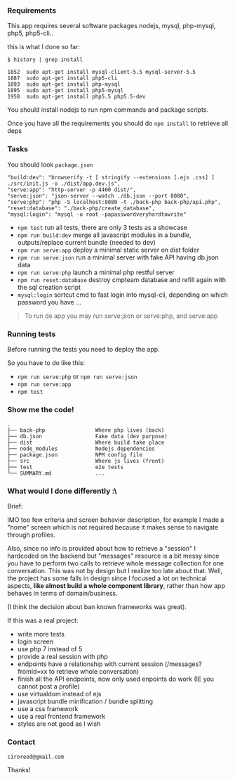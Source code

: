 ### Requirements

This app requires several software packages nodejs, mysql, php-mysql, php5, php5-cli..

this is what I done so far:

`$ history | grep install`

```
1852  sudo apt-get install mysql-client-5.5 mysql-server-5.5
1887  sudo apt-get install php5-cli
1893  sudo apt-get install php-mysql
1895  sudo apt-get install php5-mysql
1958  sudo apt-get install php5.5 php5.5-dev
```

You should install nodejs to run npm commands and package scripts.

Once you have all the requirements you should do `npm install` to retrieve all deps

### Tasks

You should look `package.json`

```
"build:dev": "browserify -t [ stringify --extensions [.ejs .css] ] ./src/init.js -o ./dist/app.dev.js",
"serve:app": "http-server -p 4400 dist/",
"serve:json": "json-server --watch ./db.json --port 8080",
"serve:php": "php -S localhost:8080 -t ./back-php back-php/api.php",
"reset:database": "./back-php/create_database",
"mysql:login": "mysql -u root -papasswordveryhardtowrite"
```
- `npm test` run all tests, there are only 3 tests as a showcase
- `npm run build:dev` merge all javascript modules in a bundle, outputs/replace current bundle (needed to dev)
- `npm run serve:app` deploy a minimal static server on dist folder
- `npm run serve:json` run a minimal server with fake API having db.json data
- `npm run serve:php` launch a minimal php restful server  
- `npm run reset:database` destroy cmpteam database and refill again with the sql creation script
- `mysql:login` sortcut cmd to fast login into mysql-cli, depending on which password you have ...

> To run de app you may run serve:json or serve:php, and serve:app

### Running tests

Before running the tests you need to deploy the app.

So you have to do like this:

- `npm run serve:php` or `npm run serve:json` 
- `npm run serve:app`
- `npm test`

### Show me the code!

```
.
├── back-php                Where php lives (back)
├── db.json                 Fake data (dev purpose)
├── dist                    Where build take place
├── node_modules            Nodejs dependencies
├── package.json            NPM config file
├── src                     Where js lives (front)
├── test                    e2e tests
└── SUMMARY.md              ...
```

### What would I done differently :\

Brief:

IMO too few criteria and screen behavior description, for example I made a "home" screen which is not required because it makes sense to navigate through profiles.

Also, since no info is provided about how to retrieve a "session" I hardcoded on the backend but "messages" resource is a bit messy since you have to perform two calls to retrieve whole message collection for one conversation. This was not by design but I realize too late about that. Well, the project has some falls in design since I focused a lot on technical aspects, **like almost build a whole component library**, rather than how app behaves in terms of domain/business.

(I think the decision about ban known frameworks was great).

If this was a real project:

- write more tests
- login screen
- use php 7 instead of 5
- provide a real session with php
- endpoints have a relationship with current session (/messages?fromId=xx to retrieve whole conversation)
- finish all the API endpoints, now only used enpoints do work (IE you cannot post a profile)
- use virtualdom instead of ejs
- javascript bundle minification / bundle splitting
- use a css framework
- use a real frontend framework
- styles are not good as I wish

### Contact

`ciroreed@gmail.com`

Thanks!
